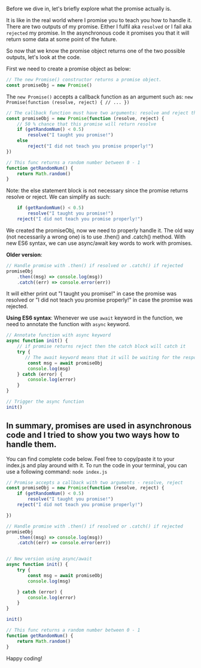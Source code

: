 Before we dive in, let's briefly explore what the promise actually is.

It is like in the real world where I promise you to teach you how to handle it. There are two outputs of my promise. Either I fulfil aka `resolved` or I fail aka `rejected` my promise. In the asynchronous code it promises you that it will return some data at some point of the future.

So now that we know the promise object returns one of the two possible outputs, let's look at the code.

First we need to create a promise object as below:
```javascript
// The new Promise() constructor returns a promise object.
const promiseObj = new Promise()
``` 

The `new Promise()` accepts a callback function as an argument such as: `new Promise(function (resolve, reject) { // ... })`

```javascript
// The callback function must have two arguments: resolve and reject that represent other built-in functions
const promiseObj = new Promise(function (resolve, reject) {
    // 50 % chance that this promise will return resolve
    if (getRandomNum() < 0.5)
        resolve("I taught you promise!")
    else
        reject("I did not teach you promise properly!")
})

// This func returns a random number between 0 - 1
function getRandomNum() {
    return Math.random()
}
```

Note: the else statement block is not necessary since the promise returns resolve or reject. We can simplify as such:

```javascript
    if (getRandomNum() < 0.5)
        resolve("I taught you promise!")
    reject("I did not teach you promise properly!")
```

We created the promiseObj, now we need to properly handle it. The old way (not necessarily a wrong one) is to use .then() and .catch() method. With new ES6 syntax, we can use async/await key words to work with promises.

**Older version**:
```javascript
// Handle promise with .then() if resolved or .catch() if rejected
promiseObj
    .then((msg) => console.log(msg))
    .catch((err) => console.error(err))
`````
It will either print out "I taught you promise!" in case the promise was resolved or "I did not teach you promise properly!" in case the promise was rejected.

**Using ES6 syntax**:
Whenever we use `await` keyword in the function, we need to annotate the function with `async` keyword.

```javascript
// Annotate function with async keyword
async function init() {
    // if promise returns reject then the catch block will catch it
    try {
       // The await keyword means that it will be waiting for the response from the promise and then it will store the response in the msg variable in case the promise is resolved.
        const msg = await promiseObj
        console.log(msg)
    } catch (error) {
        console.log(error)
    }
}

// Trigger the async function
init()
```

In summary, promises are used in asynchronous code and I tried to show you two ways how to handle them.
---
You can find complete code below. Feel free to copy/paste it to your index.js and play around with it. To run the code in your terminal, you can use a following command: `node index.js`

```javascript
// Promise accepts a callback with two arguments - resolve, reject
const promiseObj = new Promise(function (resolve, reject) {
    if (getRandomNum() < 0.5)
        resolve("I taught you promise!")
    reject("I did not teach you promise properly!")

})

// Handle promise with .then() if resolved or .catch() if rejected
promiseObj
    .then((msg) => console.log(msg))
    .catch((err) => console.error(err))


// New version using async/await    
async function init() {
    try {
        const msg = await promiseObj
        console.log(msg)

    } catch (error) {
        console.log(error)
    }
}

init()

// This func returns a random number between 0 - 1
function getRandomNum() {
    return Math.random()
}
```

Happy coding!
